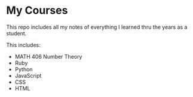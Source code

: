 # My Courses
This repo includes all my notes of everything I learned thru the years as a student.

This includes:
- MATH 406 Number Theory
- Ruby
- Python
- JavaScript
- CSS
- HTML
